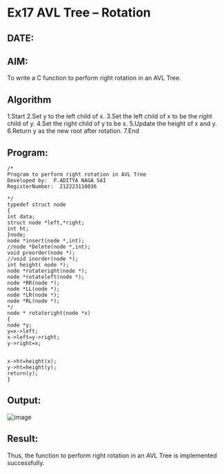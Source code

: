 # Ex17 AVL Tree – Rotation
## DATE:
## AIM:
To write a C function to perform right rotation in an AVL Tree.

## Algorithm
1.Start
2.Set y to the left child of x.
3.Set the left child of x to be the right child of y.
4.Set the right child of y to be x.
5.Update the height of x and y.
6.Return y as the new root after rotation.
7.End    

## Program:
```
/*
Program to perform right rotation in AVL Tree
Developed by:  P.ADITYA NAGA SAI
RegisterNumber:  212223110036

*/
typedef struct node 
{ 
int data; 
struct node *left,*right; 
int ht; 
}node; 
node *insert(node *,int); 
//node *Delete(node *,int); 
void preorder(node *); 
//void inorder(node *); 
int height( node *); 
node *rotateright(node *); 
node *rotateleft(node *); 
node *RR(node *); 
node *LL(node *); 
node *LR(node *); 
node *RL(node *); 
*/ 
node * rotateright(node *x) 
{ 
node *y; 
y=x->left; 
x->left=y->right; 
y->right=x; 
  
  
x->ht=height(x); 
y->ht=height(y); 
return(y); 
}
```

## Output:

![image](https://github.com/user-attachments/assets/6a72dbf4-1d4e-4648-91c2-c2ec75ac73b1)


## Result:
Thus, the function to perform right rotation in an AVL Tree is implemented successfully.
